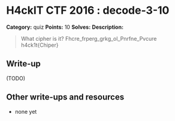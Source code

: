 # H4ckIT CTF 2016 : decode-3-10

**Category:** quiz
**Points:** 10
**Solves:**
**Description:**

> What cipher is it?  Fhcre_frperg_grkg_ol_Pnrfne_Pvcure h4ck1t{Chiper}

## Write-up

(TODO)

## Other write-ups and resources

* none yet
